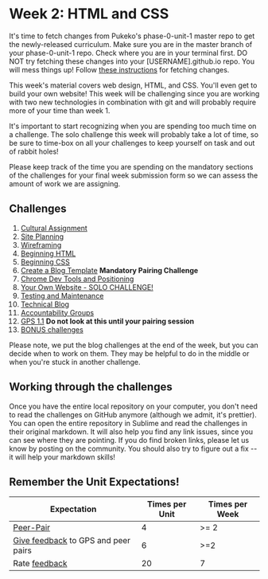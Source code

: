 # Week 2: HTML and CSS

It's time to fetch changes from Pukeko's phase-0-unit-1 master repo to get the newly-released curriculum. Make sure you are in the master branch of your phase-0-unit-1 repo. Check where you are in your terminal first. DO NOT try fetching these changes into your [USERNAME].github.io repo. You will mess things up! Follow [these instructions](https://github.com/pukeko-2015/phase-0-handbook/blob/master/fetching-changes.md) for fetching changes.

This week's material covers web design, HTML, and CSS. You'll even get to build your own website! This week will be challenging since you are working with two new technologies in combination with git and will probably require more of your time than week 1.

It's important to start recognizing when you are spending too much time on a challenge. The solo challenge this week will probably take a lot of time, so be sure to time-box on all your challenges to keep yourself on task and out of rabbit holes!

Please keep track of the time you are spending on the mandatory sections of the challenges for your final week submission form so we can assess the amount of work we are assigning.

## Challenges
1. [Cultural Assignment](1-cultural-assignment.md)
2. [Site Planning](2-site-planning)
3. [Wireframing](3-wireframing)
4. [Beginning HTML](4-beginning-html)
5. [Beginning CSS](5-beginning-css)
6. [Create a Blog Template](6-blog-template) **Mandatory Pairing Challenge**
7. [Chrome Dev Tools and Positioning](7-chrome-devtools)
8. [Your Own Website - SOLO CHALLENGE!](8-your-website-solo-challenge)
9. [Testing and Maintenance](9-testing-and-maintenance)
10. [Technical Blog](10-technical-blog.md)
11. [Accountability Groups](11-accountability-groups.md)
12. [GPS 1.1](12-gps1-1) **Do not look at this until your pairing session**
13. [BONUS challenges](13-BONUS-challenges)

Please note, we put the blog challenges at the end of the week, but you can decide when to work on them. They may be helpful to do in the middle or when you're stuck in another challenge.

## Working through the challenges
Once you have the entire local repository on your computer, you don't need to read the challenges on GitHub anymore (although we admit, it's prettier). You can open the entire repository in Sublime and read the challenges in their original markdown. It will also help you find any link issues, since you can see where they are pointing. If you do find broken links, please let us know by posting on the community. You should also try to figure out a fix -- it will help your markdown skills!

## Remember the Unit Expectations!

Expectation | Times per Unit | Times per Week
------------|----------|---------
[Peer-Pair](https://github.com/pukeko-2015/phase-0-handbook/blob/master/peer-pairing_sessions.md) | 4 | >= 2
[Give feedback](https://socrates.devbootcamp.com/feedback/new) to GPS and peer pairs | 6 | >=2
Rate [feedback](https://socrates.devbootcamp.com/feedback) | 20 | 7